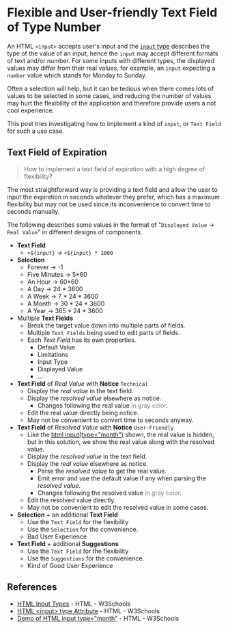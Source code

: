 # Flexible and User-friendly Text Field of Type Number

<!--
```yaml
metadata: true
date: 2018-08-11T21:03:39+0800
dates:
    - 2018-11-22T10:49:46+0800
titles:
    - Flexible and User-Friendly Text Field of Type Number
    - Flexible and Convenient Text Field of Type Number
    - Flexible Text Field of Type Number with Notice and Suggestions
    - Flexible Text Field of Type Number with Suggestions
    - Flexible and Convenient Text Field of Type Number
    - Text Field of Type Number with Suggestions
    - Text Field of Type Number with High Flexibility and Convenience
keys:
    - Flexible-and-User-Friendly-Text-Field-of-Type-Number.md
    - Flexible-Text-Field-of-Type-Number-with-Suggestions.md
```
-->

An HTML `<input>` accepts user's input and the
[`input` type](https://www.w3schools.com/html/html_form_input_types.asp)
describes the type of the value of an input,
hence the `input` may accept different formats of text and/or number.
For some inputs with different types, the displayed values may differ from their real values,
for example, an `input` expecting a `number` value which stands for Monday to Sunday.

Often a selection will help,
but it can be tedious when there comes lots of values to be selected in some cases,
and reducing the number of values may hurt the flexibility of the application and therefore provide users a not cool experience.

This post tries investigating how to implement a kind of `input`, or `Text Field` for such a use case.

## Text Field of Expiration

<!-- > 2018-08-10T22:20:42+0800 -->

> How to implement a text field of expiration with a high degree of flexibility?

The most straightforward way is providing a text field
and allow the user to input the expiration in seconds whatever they prefer,
which has a maximum flexibility but may not be used
since its inconvenience to convert time to seconds manually.

The following describes some values in the format of "`Displayed Value` -> `Real Value`" in different designs of components.

- **Text Field**
	- `+${input}` -> `+${input} * 1000`
- **Selection**
	- Forever -> -1
	- Five Minutes -> 5\*60
	- An Hour -> 60\*60
	- A Day -> 24 \* 3600
	- A Week -> 7 \* 24 \* 3600
	- A Month -> 30 \* 24 \* 3600
	- A Year -> 365 \* 24 \* 3600
- Multiple **Text Fields**
	- Break the target value down into multiple parts of fields.
	- Multiple `Text Fields` being used to edit parts of fields.
	- Each *Text Field* has its own properties.
		- Default Value
		- Limitations
		- Input Type
		- Displayed Value
		- ...
- **Text Field** of *Real Value* with **Notice** `Technical`
	- Display the *real value* in the text field.
	- Display the *resolved value* elsewhere as notice.
		- Changes following the real value <span style="color: gray">in gray color</span>.
	- Edit the real value directly being notice.
	- May not be convenient to convert time to seconds anyway.
- **Text Field** of *Resolved Value* with **Notice** `User-Friendly`
	- Like the
	[html input(type="month")](https://www.w3schools.com/html/tryit.asp?filename=tryhtml_input_month)
	shown,
	the real value is hidden,
	but in this solution, we show the real value along with the resolved value.
	- Display the *resolved value* in the text field.
	- Display the *real value* elsewhere as notice.
		- Parse the *resolved value* to get the real value.
		- Emit error and use the default value if any when parsing the *resolved value*.
		- Changes following the resolved value <span style="color: gray">in gray color</span>.
	- Edit the resolved value directly.
	- May not be convenient to edit the resolved value in some cases.
- **Selection** + an additional **Text Field**
	- Use the `Text Field` for the flexibility
	- Use the `Selection` for the convenience.
	- Bad User Experience
- **Text Field** + additional **Suggestions**
	- Use the `Text Field` for the flexibility
	- Use the `Suggestions` for the convenience.
	- Kind of Good User Experience

## References

- [HTML Input Types](https://www.w3schools.com/html/html_form_input_types.asp) -
HTML - W3Schools
- [HTML &lt;input&gt; type Attribute](https://www.w3schools.com/tags/att_input_type.asp) -
HTML - W3Schools
- [Demo of HTML input type="month"](https://www.w3schools.com/html/tryit.asp?filename=tryhtml_input_month) -
HTML - W3Schools
